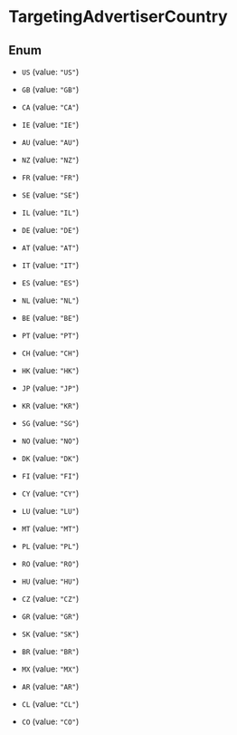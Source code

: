 

# TargetingAdvertiserCountry

## Enum


* `US` (value: `"US"`)

* `GB` (value: `"GB"`)

* `CA` (value: `"CA"`)

* `IE` (value: `"IE"`)

* `AU` (value: `"AU"`)

* `NZ` (value: `"NZ"`)

* `FR` (value: `"FR"`)

* `SE` (value: `"SE"`)

* `IL` (value: `"IL"`)

* `DE` (value: `"DE"`)

* `AT` (value: `"AT"`)

* `IT` (value: `"IT"`)

* `ES` (value: `"ES"`)

* `NL` (value: `"NL"`)

* `BE` (value: `"BE"`)

* `PT` (value: `"PT"`)

* `CH` (value: `"CH"`)

* `HK` (value: `"HK"`)

* `JP` (value: `"JP"`)

* `KR` (value: `"KR"`)

* `SG` (value: `"SG"`)

* `NO` (value: `"NO"`)

* `DK` (value: `"DK"`)

* `FI` (value: `"FI"`)

* `CY` (value: `"CY"`)

* `LU` (value: `"LU"`)

* `MT` (value: `"MT"`)

* `PL` (value: `"PL"`)

* `RO` (value: `"RO"`)

* `HU` (value: `"HU"`)

* `CZ` (value: `"CZ"`)

* `GR` (value: `"GR"`)

* `SK` (value: `"SK"`)

* `BR` (value: `"BR"`)

* `MX` (value: `"MX"`)

* `AR` (value: `"AR"`)

* `CL` (value: `"CL"`)

* `CO` (value: `"CO"`)



